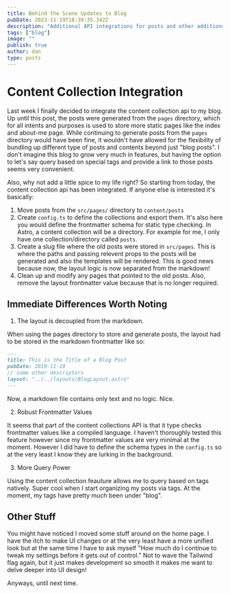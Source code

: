 ```yaml
---
title: Behind the Scene Updates to Blog
pubDate: 2023-11-19T18:39:35.342Z
description: "Additional API integrations for posts and other additions to workflow for this blog."
tags: ["blog"]
image: ""
publish: true
author: dan
type: posts
---
```


# Content Collection Integration

Last week I finally decided to integrate the content collection api to my blog. Up until this post, the posts were generated from the `pages` directory, which for all intents and purposes is used to store more static pages like the index and about-me page. While continuing to generate posts from the `pages` directory would have been fine, it wouldn't have allowed for the flexibility of bundling up different type of posts and contents beyond just "blog posts". I don't imagine this blog to grow very much in features, but having the option to let's say query based on special tags and provide a link to those posts seems very convenient. 

Also, why not add a little spice to my life right? So starting from today, the content collection api has been integrated. If anyone else is interested it's basically:
1. Move posts from the `src/pages/` directory to `content/posts`
2. Create `config.ts` to define the collections and export them. It's also here you would define the frontmatter schema for static type checking. In Astro, a content collection will be a directory. For example for me, I only have one collection/directory called `posts`.
3. Create a slug file where the old posts were stored in `src/pages`. This is where the paths and passing relevent props to the posts will be generated and also the templates will be rendered. This is good news because now, the layout logic is now separated from the markdown!
4. Clean up and modify any pages that pointed to the old posts. Also, remove the layout frontmatter value because that is no longer required.

## Immediate Differences Worth Noting

1. The layout is decoupled from the markdown.

When using the pages directory to store and generate posts, the layout had to be stored in the markdown frontmatter like so:

```markdown
---
title: This is the Title of a Blog Post
pubDate: 2019-11-19
// some other descriptors
layout: "../../layouts/BlogLayout.astro"
---
```

Now, a markdown file contains only text and no logic. Nice.

2. Robust Frontmatter Values

It seems that part of the content collections API is that it type checks frontmatter values like a compiled language. I haven't thoroughly tested this feature however since my frontmatter values are very minimal at the moment. However I did have to define the schema types in the `config.ts` so at the very least I know they are lurking in the background.

3. More Query Power

Using the content collection feauture allows me to query based on tags natively. Super cool when I start organizing my posts via tags. At the moment, my tags have pretty much been under "blog".


## Other Stuff

You might have noticed I moved some stuff around on the home page. I have the itch to make UI changes or at the very least have a more unified look but at the same time I have to ask myself "How much do I continue to tweak my settings before it gets out of control." Not to wave the Tailwind flag again, but it just makes development so smooth it makes me want to delve deeper into UI design!

Anyways, until next time.